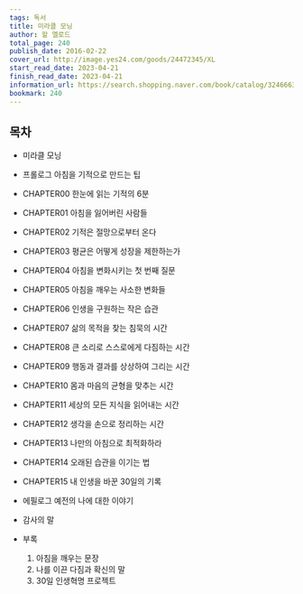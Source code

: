 ```yaml
---
tags: 독서
title: 미라클 모닝
author: 할 엘로드
total_page: 240
publish_date: 2016-02-22
cover_url: http://image.yes24.com/goods/24472345/XL
start_read_date: 2023-04-21
finish_read_date: 2023-04-21
information_url: https://search.shopping.naver.com/book/catalog/32466637700?query=%EB%AF%B8%EB%9D%BC%ED%81%B4%20%EB%AA%A8%EB%8B%9D&NaPm=ct%3Dlo133igo%7Cci%3D15097d4dd9ec04805ea54a894c00cb14d8d09e78%7Ctr%3Dboksl%7Csn%3D95694%7Chk%3Db4b42d050bfe5cd46f86d3e30a9fef3ac9ddf996
bookmark: 240
---
```


## 목차

- 미라클 모닝

- 프롤로그 아침을 기적으로 만드는 팁

- CHAPTER00 한눈에 읽는 기적의 6분
- CHAPTER01 아침을 잃어버린 사람들
- CHAPTER02 기적은 절망으로부터 온다
- CHAPTER03 평균은 어떻게 성장을 제한하는가
- CHAPTER04 아침을 변화시키는 첫 번째 질문
- CHAPTER05 아침을 깨우는 사소한 변화들
- CHAPTER06 인생을 구원하는 작은 습관
- CHAPTER07 삶의 목적을 찾는 침묵의 시간
- CHAPTER08 큰 소리로 스스로에게 다짐하는 시간
- CHAPTER09 행동과 결과를 상상하여 그리는 시간
- CHAPTER10 몸과 마음의 균형을 맞추는 시간
- CHAPTER11 세상의 모든 지식을 읽어내는 시간
- CHAPTER12 생각을 손으로 정리하는 시간
- CHAPTER13 나만의 아침으로 최적화하라
- CHAPTER14 오래된 습관을 이기는 법
- CHAPTER15 내 인생을 바꾼 30일의 기록

- 에필로그 예전의 나에 대한 이야기
- 감사의 말
- 부록
	1. 아침을 깨우는 문장
	2. 나를 이끈 다짐과 확신의 말
	3. 30일 인생혁명 프로젝트



